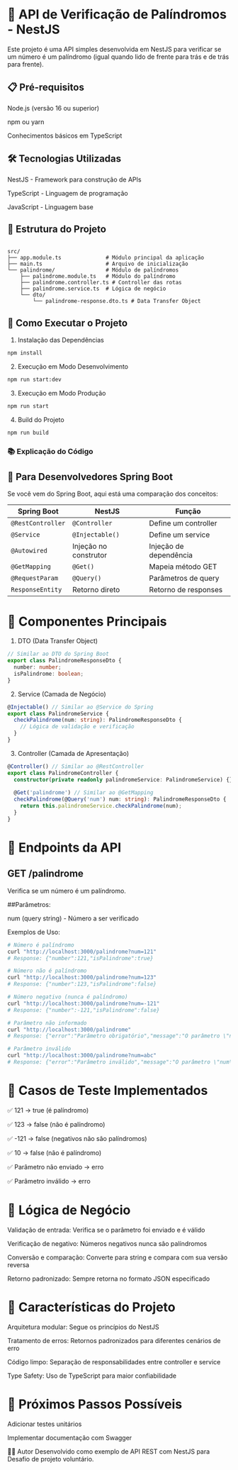 # 🚀 API de Verificação de Palíndromos - NestJS

Este projeto é uma API simples desenvolvida em NestJS para verificar se um número é um palíndromo (igual quando lido de frente para trás e de trás para frente).

## 📋 Pré-requisitos

Node.js (versão 16 ou superior)

npm ou yarn

Conhecimentos básicos em TypeScript

## 🛠 Tecnologias Utilizadas

NestJS - Framework para construção de APIs

TypeScript - Linguagem de programação

JavaScript - Linguagem base

## 📁 Estrutura do Projeto

```text

src/
├── app.module.ts              # Módulo principal da aplicação
├── main.ts                    # Arquivo de inicialização
└── palindrome/                # Módulo de palíndromos
    ├── palindrome.module.ts   # Módulo do palíndromo
    ├── palindrome.controller.ts # Controller das rotas
    ├── palindrome.service.ts  # Lógica de negócio
    └── dto/
        └── palindrome-response.dto.ts # Data Transfer Object

```

## 🚀 Como Executar o Projeto

1. Instalação das Dependências
```bash
npm install
```
2. Execução em Modo Desenvolvimento
```bash
npm run start:dev
```
3. Execução em Modo Produção
```bash
npm run start
```
4. Build do Projeto

```bash
npm run build   
```
### 📚 Explicação do Código

## 🔄 Para Desenvolvedores Spring Boot

Se você vem do Spring Boot, aqui está uma comparação dos conceitos:

| Spring Boot | NestJS | Função |
|-------------|---------|---------|
| `@RestController` | `@Controller` | Define um controller |
| `@Service` | `@Injectable()` | Define um service |
| `@Autowired` | Injeção no construtor | Injeção de dependência |
| `@GetMapping` | `@Get()` | Mapeia método GET |
| `@RequestParam` | `@Query()` | Parâmetros de query |
| `ResponseEntity` | Retorno direto | Retorno de responses |

# 🧩 Componentes Principais

1. DTO (Data Transfer Object)
```typescript
// Similar ao DTO do Spring Boot
export class PalindromeResponseDto {
  number: number;
  isPalindrome: boolean;
}
```

2. Service (Camada de Negócio)
```typescript
@Injectable() // Similar ao @Service do Spring
export class PalindromeService {
  checkPalindrome(num: string): PalindromeResponseDto {
    // Lógica de validação e verificação
  }
}
```
3. Controller (Camada de Apresentação)
```typescript
@Controller() // Similar ao @RestController
export class PalindromeController {
  constructor(private readonly palindromeService: PalindromeService) {} // Injeção de dependência
  
  @Get('palindrome') // Similar ao @GetMapping
  checkPalindrome(@Query('num') num: string): PalindromeResponseDto {
    return this.palindromeService.checkPalindrome(num);
  }
}
```

# 📡 Endpoints da API
## GET /palindrome

Verifica se um número é um palíndromo.

##Parâmetros:

num (query string) - Número a ser verificado

Exemplos de Uso:

```bash
# Número é palíndromo
curl "http://localhost:3000/palindrome?num=121"
# Response: {"number":121,"isPalindrome":true}

# Número não é palíndromo
curl "http://localhost:3000/palindrome?num=123"
# Response: {"number":123,"isPalindrome":false}

# Número negativo (nunca é palíndromo)
curl "http://localhost:3000/palindrome?num=-121"
# Response: {"number":-121,"isPalindrome":false}

# Parâmetro não informado
curl "http://localhost:3000/palindrome"
# Response: {"error":"Parâmetro obrigatório","message":"O parâmetro \"num\" é obrigatório"}

# Parâmetro inválido
curl "http://localhost:3000/palindrome?num=abc"
# Response: {"error":"Parâmetro inválido","message":"O parâmetro \"num\" deve ser um número válido"}
```

# 🧪 Casos de Teste Implementados

✅ 121 → true (é palíndromo)

✅ 123 → false (não é palíndromo)

✅ -121 → false (negativos não são palíndromos)

✅ 10 → false (não é palíndromo)

✅ Parâmetro não enviado → erro

✅ Parâmetro inválido → erro

# 🔧 Lógica de Negócio

Validação de entrada: Verifica se o parâmetro foi enviado e é válido

Verificação de negativo: Números negativos nunca são palíndromos

Conversão e comparação: Converte para string e compara com sua versão reversa

Retorno padronizado: Sempre retorna no formato JSON especificado

# 🎯 Características do Projeto

Arquitetura modular: Segue os princípios do NestJS

Tratamento de erros: Retornos padronizados para diferentes cenários de erro

Código limpo: Separação de responsabilidades entre controller e service

Type Safety: Uso de TypeScript para maior confiabilidade

# 📝 Próximos Passos Possíveis

Adicionar testes unitários

Implementar documentação com Swagger



👨‍💻 Autor
Desenvolvido como exemplo de API REST com NestJS para Desafio de projeto voluntário.
